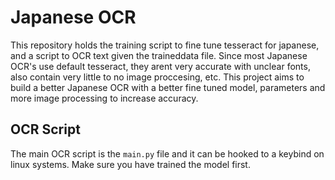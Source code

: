 # Japanese OCR

This repository holds the training script to fine tune tesseract for japanese, and a script to OCR text given the traineddata file. Since most Japanese OCR's use default tesseract, they arent very accurate with unclear fonts, also contain very little to no image proccesing, etc. This project aims to build a better Japanese OCR with a better fine tuned model, parameters and more image processing to increase accuracy.

## OCR Script

The main OCR script is the `main.py` file and it can be hooked to a keybind on linux systems. Make sure you have trained the model first.
